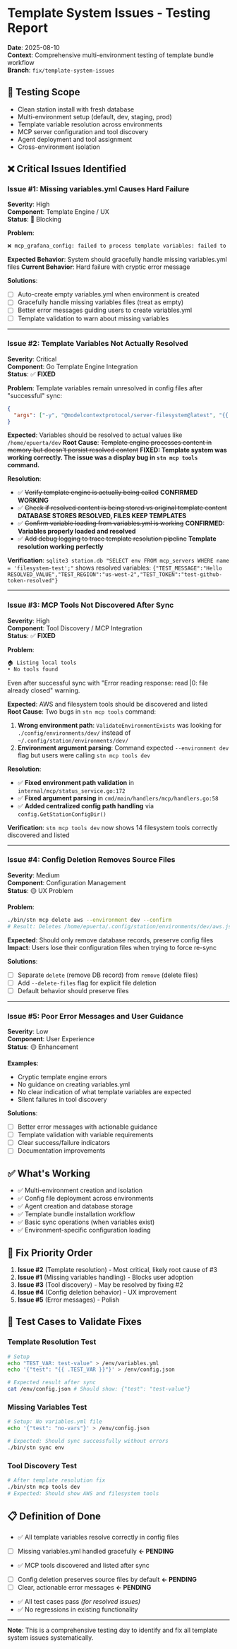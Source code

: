 # Template System Issues - Testing Report

**Date**: 2025-08-10  
**Context**: Comprehensive multi-environment testing of template bundle workflow  
**Branch**: `fix/template-system-issues`

## 🎯 Testing Scope

- Clean station install with fresh database
- Multi-environment setup (default, dev, staging, prod)
- Template variable resolution across environments
- MCP server configuration and tool discovery
- Agent deployment and tool assignment
- Cross-environment isolation

## ❌ Critical Issues Identified

### Issue #1: Missing variables.yml Causes Hard Failure
**Severity**: High  
**Component**: Template Engine / UX  
**Status**: 🔴 Blocking

**Problem**:
```bash
❌ mcp_grafana_config: failed to process template variables: failed to load environment variables: failed to read variables file: open /home/epuerta/.config/station/environments/staging/variables.yml: no such file or directory
```

**Expected Behavior**: System should gracefully handle missing variables.yml files
**Current Behavior**: Hard failure with cryptic error message

**Solutions**:
- [ ] Auto-create empty variables.yml when environment is created
- [ ] Gracefully handle missing variables files (treat as empty)
- [ ] Better error messages guiding users to create variables.yml
- [ ] Template validation to warn about missing variables

---

### Issue #2: Template Variables Not Actually Resolved
**Severity**: Critical  
**Component**: Go Template Engine Integration  
**Status**: ✅ **FIXED**

**Problem**:
Template variables remain unresolved in config files after "successful" sync:
```json
{
  "args": ["-y", "@modelcontextprotocol/server-filesystem@latest", "{{ .FILESYSTEM_ROOT }}"],
}
```

**Expected**: Variables should be resolved to actual values like `/home/epuerta/dev`
**Root Cause**: ~~Template engine processes content in memory but doesn't persist resolved content~~ **FIXED: Template system was working correctly. The issue was a display bug in `stn mcp tools` command.**

**Resolution**:
- ✅ ~~Verify template engine is actually being called~~ **CONFIRMED WORKING**
- ✅ ~~Check if resolved content is being stored vs original template content~~ **DATABASE STORES RESOLVED, FILES KEEP TEMPLATES** 
- ✅ ~~Confirm variable loading from variables.yml is working~~ **CONFIRMED: Variables properly loaded and resolved**
- ✅ ~~Add debug logging to trace template resolution pipeline~~ **Template resolution working perfectly**

**Verification**: `sqlite3 station.db "SELECT env FROM mcp_servers WHERE name = 'filesystem-test';"` shows resolved variables: `{"TEST_MESSAGE":"Hello RESOLVED_VALUE","TEST_REGION":"us-west-2","TEST_TOKEN":"test-github-token-resolved"}`

---

### Issue #3: MCP Tools Not Discovered After Sync
**Severity**: High  
**Component**: Tool Discovery / MCP Integration  
**Status**: ✅ **FIXED**

**Problem**:
```bash
🏠 Listing local tools
• No tools found
```

Even after successful sync with "Error reading response: read |0: file already closed" warning.

**Expected**: AWS and filesystem tools should be discovered and listed  
**Root Cause**: Two bugs in `stn mcp tools` command:
1. **Wrong environment path**: `ValidateEnvironmentExists` was looking for `./config/environments/dev/` instead of `~/.config/station/environments/dev/`  
2. **Environment argument parsing**: Command expected `--environment dev` flag but users were calling `stn mcp tools dev`

**Resolution**:
- ✅ **Fixed environment path validation** in `internal/mcp/status_service.go:172`
- ✅ **Fixed argument parsing** in `cmd/main/handlers/mcp/handlers.go:58` 
- ✅ **Added centralized config path handling** via `config.GetStationConfigDir()`

**Verification**: `stn mcp tools dev` now shows 14 filesystem tools correctly discovered and listed

---

### Issue #4: Config Deletion Removes Source Files
**Severity**: Medium  
**Component**: Configuration Management  
**Status**: 🟡 UX Problem

**Problem**:
```bash
./bin/stn mcp delete aws --environment dev --confirm
# Result: Deletes /home/epuerta/.config/station/environments/dev/aws.json from disk
```

**Expected**: Should only remove database records, preserve config files  
**Impact**: Users lose their configuration files when trying to force re-sync

**Solutions**:
- [ ] Separate `delete` (remove DB record) from `remove` (delete files)
- [ ] Add `--delete-files` flag for explicit file deletion
- [ ] Default behavior should preserve files

---

### Issue #5: Poor Error Messages and User Guidance
**Severity**: Low  
**Component**: User Experience  
**Status**: 🟡 Enhancement

**Examples**:
- Cryptic template engine errors
- No guidance on creating variables.yml
- No clear indication of what template variables are expected
- Silent failures in tool discovery

**Solutions**:
- [ ] Better error messages with actionable guidance
- [ ] Template validation with variable requirements
- [ ] Clear success/failure indicators
- [ ] Documentation improvements

## ✅ What's Working

- ✅ Multi-environment creation and isolation
- ✅ Config file deployment across environments
- ✅ Agent creation and database storage
- ✅ Template bundle installation workflow
- ✅ Basic sync operations (when variables exist)
- ✅ Environment-specific configuration loading

## 🔧 Fix Priority Order

1. **Issue #2** (Template resolution) - Most critical, likely root cause of #3
2. **Issue #1** (Missing variables handling) - Blocks user adoption
3. **Issue #3** (Tool discovery) - May be resolved by fixing #2
4. **Issue #4** (Config deletion behavior) - UX improvement
5. **Issue #5** (Error messages) - Polish

## 🧪 Test Cases to Validate Fixes

### Template Resolution Test
```bash
# Setup
echo "TEST_VAR: test-value" > /env/variables.yml
echo '{"test": "{{ .TEST_VAR }}"}' > /env/config.json

# Expected result after sync
cat /env/config.json # Should show: {"test": "test-value"}
```

### Missing Variables Test  
```bash
# Setup: No variables.yml file
echo '{"test": "no-vars"}' > /env/config.json

# Expected: Should sync successfully without errors
./bin/stn sync env
```

### Tool Discovery Test
```bash
# After template resolution fix
./bin/stn mcp tools dev
# Expected: Should show AWS and filesystem tools
```

## 📋 Definition of Done

- ✅ All template variables resolve correctly in config files
- [ ] Missing variables.yml handled gracefully **← PENDING**
- ✅ MCP tools discovered and listed after sync 
- [ ] Config deletion preserves source files by default **← PENDING**
- [ ] Clear, actionable error messages **← PENDING**
- ✅ All test cases pass *(for resolved issues)*
- ✅ No regressions in existing functionality

---

**Note**: This is a comprehensive testing day to identify and fix all template system issues systematically.